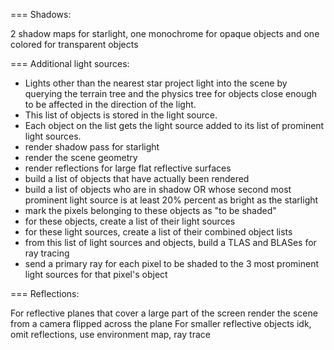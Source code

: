 
=== Shadows:

2 shadow maps for starlight, one monochrome for opaque objects and one colored for transparent objects


=== Additional light sources:

- Lights other than the nearest star project light into the scene by querying the terrain tree and the physics tree
for objects close enough to be affected in the direction of the light.
- This list of objects is stored in the light source.
- Each object on the list gets the light source added to its list of prominent light sources.
- render shadow pass for starlight
- render the scene geometry
- render reflections for large flat reflective surfaces
- build a list of objects that have actually been rendered
- build a list of objects who are in shadow OR whose second most prominent light source is at least 20% percent as bright as the starlight
- mark the pixels belonging to these objects as "to be shaded"
- for these objects, create a list of their light sources
- for these light sources, create a list of their combined object lists
- from this list of light sources and objects, build a TLAS and BLASes for ray tracing
- send a primary ray for each pixel to be shaded to the 3 most prominent light sources for that pixel's object


=== Reflections:

For reflective planes that cover a large part of the screen render the scene from a camera flipped across the plane
For smaller reflective objects idk, omit reflections, use environment map, ray trace



